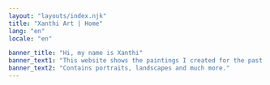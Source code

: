 ```yaml
---
layout: "layouts/index.njk"
title: "Xanthi Art | Home"
lang: "en"
locale: "en"

banner_title: "Hi, my name is Xanthi"
banner_text1: "This website shows the paintings I created for the past 20 years."
banner_text2: "Contains portraits, landscapes and much more."
---
```

